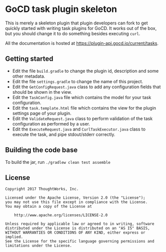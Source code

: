# GoCD task plugin skeleton

This is merely a skeleton plugin that plugin developers can fork to get quickly 
started with writing task plugins for GoCD. It works out of the box, but you should change 
it to do something besides executing `curl`.
 
All the documentation is hosted at https://plugin-api.gocd.io/current/tasks.

## Getting started

* Edit the file `build.gradle` to change the plugin id, description and some other metadata.
* Edit the file `settings.gradle` to change the name of this project.
* Edit the `GetConfigRequest.java` class to add any configuration fields that should be shown in the view.
* Edit the `TaskConfig.java` file which contains the model for your task configuration.
* Edit the `task.template.html` file which contains the view for the plugin settings page of your plugin.
* Edit the `ValidateRequest.java` class to perform validation of the task configuration as performed by a user. 
* Edit the `ExecuteRequest.java` and `CurlTaskExecutor.java` class to execute the task, and pipe stdout/stderr correctly.  

## Building the code base

To build the jar, run `./gradlew clean test assemble`

## License

```plain
Copyright 2017 ThoughtWorks, Inc.

Licensed under the Apache License, Version 2.0 (the "License");
you may not use this file except in compliance with the License.
You may obtain a copy of the License at

    http://www.apache.org/licenses/LICENSE-2.0

Unless required by applicable law or agreed to in writing, software
distributed under the License is distributed on an "AS IS" BASIS,
WITHOUT WARRANTIES OR CONDITIONS OF ANY KIND, either express or implied.
See the License for the specific language governing permissions and
limitations under the License.
```

